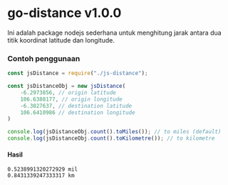 # go-distance v1.0.0

Ini adalah package nodejs sederhana untuk menghitung jarak antara dua titik koordinat latitude dan longitude.

### Contoh penggunaan

```javascript
const jsDistance = require("./js-distance");

const jsDistanceObj = new jsDistance(
    -6.2973856, // origin latitude
    106.6388177, // origin longitude
    -6.3027637, // destination latitude
    106.6410986 // destination longitude
)

console.log(jsDistanceObj.count().toMiles()); // to miles (default)
console.log(jsDistanceObj.count().toKilometre()); // to kilometre
```
#### Hasil
```text
0.5238991320272929 mil
0.8431339247333317 km
```
